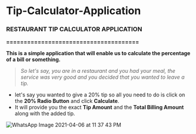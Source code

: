 # Tip-Calculator-Application
### **RESTAURANT TIP CALCULATOR APPLICATION**
**======================================**



**This is a simple application that will enable us to calculate the percentage of a bill or something.**

 

>  _So let's say, you are in a restaurant and you had your meal,_ 
>   _the service was very good and you decided that you wanted to leave a tip._

- let's say you wanted to give a 20% tip so all you need to do is click on the **20% Radio Button** and click **Calculate**.
- It will provide you the exact **Tip Amount** and the **Total Billing Amount** along with the added tip.

![WhatsApp Image 2021-04-06 at 11 37 43 PM](https://user-images.githubusercontent.com/63424869/113758157-27b07700-9731-11eb-89e3-9c9fe3f9ec50.jpeg)


